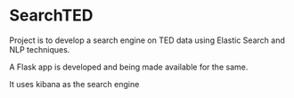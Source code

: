 # SearchTED

Project is to develop a search engine on TED data using Elastic Search and NLP techniques.

A Flask app is developed and being made available for the same. 

It uses kibana as the search engine 
